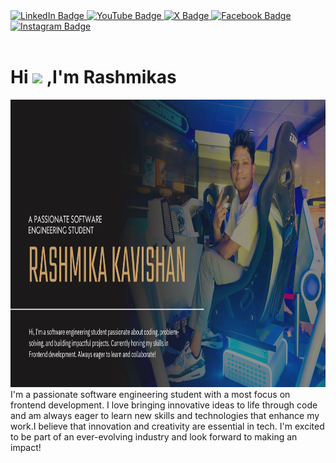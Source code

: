 <div id="badges">
  <a href="https://www.linkedin.com/in/rashmika-hewawitharane-6b3157287/">
    <img src="https://img.shields.io/badge/LinkedIn-blue?style=for-the-badge&logo=linkedin&logoColor=white" alt="LinkedIn Badge"/>
  </a>
  <a href="your-youtube-URL">
    <img src="https://img.shields.io/badge/YouTube-red?style=for-the-badge&logo=youtube&logoColor=white" alt="YouTube Badge"/>
  </a>
  <a href="your-twitter-URL">
    <img src="https://img.shields.io/badge/X-1DA1F2?style=for-the-badge&logo=x&logoColor=white" alt="X Badge"/>
  </a>
  <a href="your-facebook-URL">
    <img src="https://img.shields.io/badge/Facebook-1877F2?style=for-the-badge&logo=facebook&logoColor=white" alt="Facebook Badge"/>
  </a>
  <a href="your-instagram-URL">
    <img src="https://img.shields.io/badge/Instagram-E4405F?style=for-the-badge&logo=instagram&logoColor=white" alt="Instagram Badge"/>
  </a>
</div>

<img src="https://komarev.com/ghpvc/?username=rashmikaz&style=flat-square&color=blue" alt=""/>

<h1>
  Hi 
  <img src="https://media.giphy.com/media/hvRJCLFzcasrR4ia7z/giphy.gif" width="30px"/>
  ,I'm Rashmikas
</h1>

<div align="center">
  <img src="https://github.com/rashmikaz/rashmikaz/blob/main/TV%20Series%20Bible%20Presentation%20in%20Dark%20Brown%20Light%20Brown%20White%20Personal%20%26%20Authentic%20Style.png" width="1000" height="460"/>
</div>
I'm a passionate software engineering student with a most focus on frontend development. I love bringing innovative ideas to life through code and am always eager to learn new skills and technologies that enhance my work.I believe that innovation and creativity are essential in tech. I'm excited to be part of an ever-evolving industry and look forward to making an impact!

